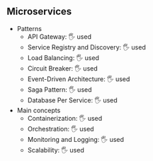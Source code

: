 ## Microservices

- Patterns
  - API Gateway: 🖐️ used
  - Service Registry and Discovery: 🖐️ used
  - Load Balancing: 🖐️ used
  - Circuit Breaker: 🖐️ used
  - Event-Driven Architecture: 🖐️ used
  - Saga Pattern: 🖐️ used
  - Database Per Service: 🖐️ used
- Main concepts
  - Containerization: 🖐️ used
  - Orchestration: 🖐️ used
  - Monitoring and Logging: 🖐️ used
  - Scalability: 🖐️ used
